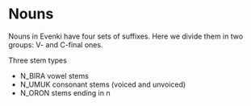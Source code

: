 # Nouns
Nouns in Evenki have four sets of suffixes. 
Here we divide them in two groups: V- and C-final ones.

Three stem types

* N_BIRA vowel stems
* N_UMUK consonant stems (voiced and unvoiced)
* N_ORON stems ending in n







